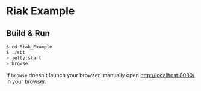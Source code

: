 # Riak Example #

## Build & Run ##

```sh
$ cd Riak_Example
$ ./sbt
> jetty:start
> browse
```

If `browse` doesn't launch your browser, manually open [http://localhost:8080/](http://localhost:8080/) in your browser.
